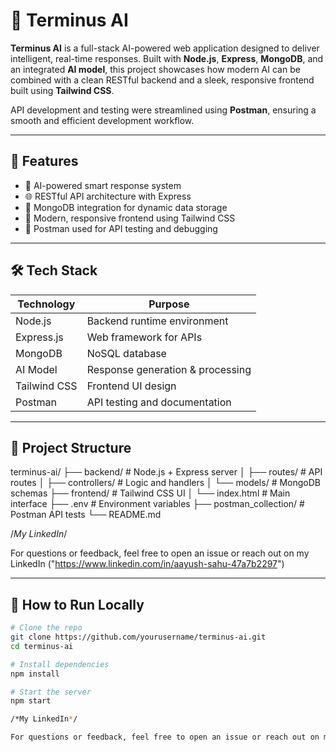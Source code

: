 # 🧠 Terminus AI

**Terminus AI** is a full-stack AI-powered web application designed to deliver intelligent, real-time responses. Built with **Node.js**, **Express**, **MongoDB**, and an integrated **AI model**, this project showcases how modern AI can be combined with a clean RESTful backend and a sleek, responsive frontend built using **Tailwind CSS**.

API development and testing were streamlined using **Postman**, ensuring a smooth and efficient development workflow.

---

## 🚀 Features

- 🤖 AI-powered smart response system  
- 🌐 RESTful API architecture with Express  
- 💾 MongoDB integration for dynamic data storage  
- 🎨 Modern, responsive frontend using Tailwind CSS  
- 🧪 Postman used for API testing and debugging  

---

## 🛠️ Tech Stack

| Technology   | Purpose                            |
|--------------|-------------------------------------|
| Node.js      | Backend runtime environment         |
| Express.js   | Web framework for APIs              |
| MongoDB      | NoSQL database                      |
| AI Model     | Response generation & processing    |
| Tailwind CSS | Frontend UI design                  |
| Postman      | API testing and documentation       |

---

## 📂 Project Structure

terminus-ai/
├── backend/ # Node.js + Express server
│ ├── routes/ # API routes
│ ├── controllers/ # Logic and handlers
│ └── models/ # MongoDB schemas
├── frontend/ # Tailwind CSS UI
│ └── index.html # Main interface
├── .env # Environment variables
├── postman_collection/ # Postman API tests
└── README.md


/*My LinkedIn*/

For questions or feedback, feel free to open an issue or reach out on my LinkedIn ("https://www.linkedin.com/in/aayush-sahu-47a7b2297")





---

## 🧪 How to Run Locally

```bash
# Clone the repo
git clone https://github.com/yourusername/terminus-ai.git
cd terminus-ai

# Install dependencies
npm install

# Start the server
npm start

/*My LinkedIn*/

For questions or feedback, feel free to open an issue or reach out on my LinkedIn ("[https://www.linkedin.com/in/arush-d-b703a0296/](https://www.linkedin.com/in/aayush-sahu-47a7b2297)").



